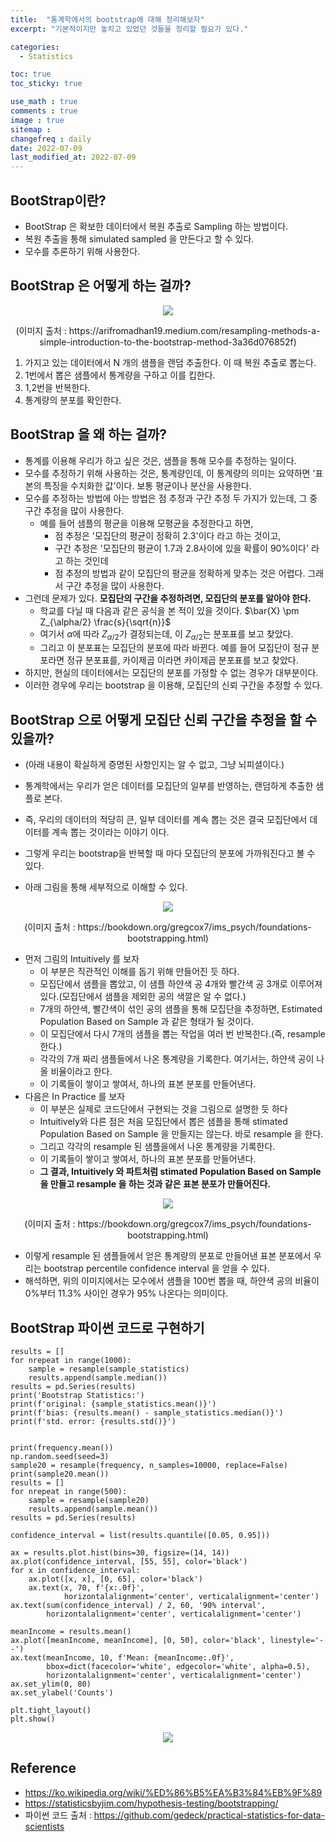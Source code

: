 ```yaml
---
title:  "통계학에서의 bootstrap에 대해 정리해보자"
excerpt: "기본적이지만 놓치고 있었던 것들을 정리할 필요가 있다."

categories:
  - Statistics

toc: true
toc_sticky: true

use_math : true
comments : true
image : true
sitemap :
changefreq : daily
date: 2022-07-09
last_modified_at: 2022-07-09
---
```


## BootStrap이란?
- BootStrap 은 확보한 데이터에서 복원 추출로 Sampling 하는 방법이다. 
- 복원 추출을 통해 simulated sampled 을 만든다고 할 수 있다.
- 모수를 추론하기 위해 사용한다.

## BootStrap 은 어떻게 하는 걸까?

<p align="center"><img src="/assets/img/bootstrap_image.png"></p>
<center>(이미지 출처 : https://arifromadhan19.medium.com/resampling-methods-a-simple-introduction-to-the-bootstrap-method-3a36d076852f)</center>

1. 가지고 있는 데이터에서 N 개의 샘플을 랜덤 추출한다. 이 때 복원 추출로 뽑는다.
2. 1번에서 뽑은 샘플에서 통계량을 구하고 이를 킵한다.
3. 1,2번을 반복한다.
4. 통계량의 분포를 확인한다.

## BootStrap 을 왜 하는 걸까?
- 통계를 이용해 우리가 하고 싶은 것은, 샘플을 통해 모수를 추정하는 일이다. 
- 모수를 추정하기 위해 사용하는 것은, 통계량인데, 이 통계량의 의미는 요약하면 '표본의 특징을 수치화한 값'이다. 보통 평균이나 분산을 사용한다.
- 모수를 추정하는 방법에 아는 방법은 점 추정과 구간 추정 두 가지가 있는데, 그 중 구간 추정을 많이 사용한다. 
    - 예를 들어 샘플의 평균을 이용해 모평균을 추정한다고 하면, 
        - 점 추정은 '모집단의 평균이 정확히 2.3'이다 라고 하는 것이고,
        - 구간 추정은 '모집단의 평균이 1.7과 2.8사이에 있을 확률이 90%이다' 라고 하는 것인데
        - 점 추정의 방법과 같이 모집단의 평균을 정확하게 맞추는 것은 어렵다. 그래서 구간 추정을 많이 사용한다. 
- 그런데 문제가 있다. __모집단의 구간을 추정하려면, 모집단의 분포를 알아야 한다.__
  - 학교를 다닐 때 다음과 같은 공식을 본 적이 있을 것이다. $\bar{X} \pm Z_{\alpha/2} \frac{s}{\sqrt{n}}$
  - 여기서 $\alpha$에 따라 $Z_{\alpha/2}$가 결정되는데, 이 $Z_{\alpha/2}$는 분포표를 보고 찾았다.
  - 그리고 이 분포표는 모집단의 분포에 따라 바뀐다. 예를 들어 모집단이 정규 분포라면 정규 분포표를, 카이제곱 이라면 카이제곱 분포표를 보고 찾았다.
- 하지만, 현실의 데이터에서는 모집단의 분포를 가정할 수 없는 경우가 대부분이다. 
- 이러한 경우에 우리는 bootstrap 을 이용해, 모집단의 신뢰 구간을 추정할 수 있다.

## BootStrap 으로 어떻게 모집단 신뢰 구간을 추정을 할 수 있을까?
- (아래 내용이 확실하게 증명된 사항인지는 알 수 없고, 그냥 뇌피셜이다.)
- 통계학에서는 우리가 얻은 데이터를 모집단의 일부를 반영하는, 랜덤하게 추출한 샘플로 본다. 
- 즉, 우리의 데이터의 적당히 큰, 일부 데이터를 계속 뽑는 것은 결국 모집단에서 데이터를 계속 뽑는 것이라는 이야기 이다.
- 그렇게 우리는 bootstrap을 반복할 때 마다 모집단의 분포에 가까워진다고 볼 수 있다.

- 아래 그림을 통해 세부적으로 이해할 수 있다. 

<p align="center"><img src="/assets/img/bootstrap_working_reason_image_1.png"></p>
<center>(이미지 출처 : https://bookdown.org/gregcox7/ims_psych/foundations-bootstrapping.html)</center>

- 먼저 그림의 Intuitively 를 보자 
  - 이 부분은 직관적인 이해를 돕기 위해 만들어진 듯 하다.
  - 모집단에서 샘플을 뽑았고, 이 샘플 하얀색 공 4개와 빨간색 공 3개로 이루어져 있다.(모집단에서 샘플을 제외한 공의 색깔은 알 수 없다.)
  - 7개의 하얀색, 빨간색이 섞인 공의 샘플을 통해 모집단을 추정하면, Estimated Population Based on Sample 과 같은 형태가 될 것이다. 
  - 이 모집단에서 다시 7개의 샘플을 뽑는 작업을 여러 번 반복한다.(즉, resample 한다.)
  - 각각의 7개 짜리 샘플들에서 나온 통계량을 기록한다. 여기서는, 하얀색 공이 나올 비율이라고 한다.
  - 이 기록들이 쌓이고 쌓여서, 하나의 표본 분포를 만들어낸다. 
- 다음은 In Practice 를 보자
  - 이 부분은 실제로 코드단에서 구현되는 것을 그림으로 설명한 듯 하다
  - Intuitively와 다른 점은 처음 모집단에서 뽑은 샘플을 통해 stimated Population Based on Sample 을 만들지는 않는다. 바로 resample 을 한다. 
  - 그리고 각각의 resample 된 샘플을에서 나온 통계량을 기록한다.
  - 이 기록들이 쌓이고 쌓여서, 하나의 표본 분포를 만들어낸다. 
  - __그 결과, Intuitively 와 파트처럼 stimated Population Based on Sample 을 만들고 resample 을 하는 것과 같은 표본 분포가 만들어진다.__


<p align="center"><img src="/assets/img/bootstrap_working_reason_image_2.png"></p>
<center>(이미지 출처 : https://bookdown.org/gregcox7/ims_psych/foundations-bootstrapping.html)</center>

- 이렇게 resample 된 샘플들에서 얻은 통계량의 분포로 만들어낸 표본 분포에서 우리는 bootstrap percentile confidence interval 을 얻을 수 있다. 
- 해석하면, 위의 이미지에서는 모수에서 샘플을 100번 뽑을 때, 하얀색 공의 비율이 0%부터 11.3% 사이인 경우가 95% 나온다는 의미이다.

## BootStrap 파이썬 코드로 구현하기
```
results = []
for nrepeat in range(1000):
    sample = resample(sample_statistics)
    results.append(sample.median())
results = pd.Series(results)
print('Bootstrap Statistics:')
print(f'original: {sample_statistics.mean()}')
print(f'bias: {results.mean() - sample_statistics.median()}')
print(f'std. error: {results.std()}')
```

```

print(frequency.mean())
np.random.seed(seed=3)  
sample20 = resample(frequency, n_samples=10000, replace=False)
print(sample20.mean())
results = []
for nrepeat in range(500):
    sample = resample(sample20)
    results.append(sample.mean())
results = pd.Series(results)

confidence_interval = list(results.quantile([0.05, 0.95]))

ax = results.plot.hist(bins=30, figsize=(14, 14))
ax.plot(confidence_interval, [55, 55], color='black')
for x in confidence_interval:
    ax.plot([x, x], [0, 65], color='black')
    ax.text(x, 70, f'{x:.0f}', 
            horizontalalignment='center', verticalalignment='center')
ax.text(sum(confidence_interval) / 2, 60, '90% interval',
        horizontalalignment='center', verticalalignment='center')

meanIncome = results.mean()
ax.plot([meanIncome, meanIncome], [0, 50], color='black', linestyle='--')
ax.text(meanIncome, 10, f'Mean: {meanIncome:.0f}',
        bbox=dict(facecolor='white', edgecolor='white', alpha=0.5),
        horizontalalignment='center', verticalalignment='center')
ax.set_ylim(0, 80)
ax.set_ylabel('Counts')

plt.tight_layout()
plt.show()

```

<p align="center"><img src="/assets/img/bootstrap_image3.png"></p>


## Reference 

- https://ko.wikipedia.org/wiki/%ED%86%B5%EA%B3%84%EB%9F%89
- https://statisticsbyjim.com/hypothesis-testing/bootstrapping/
- 파이썬 코드 출처 : https://github.com/gedeck/practical-statistics-for-data-scientists




